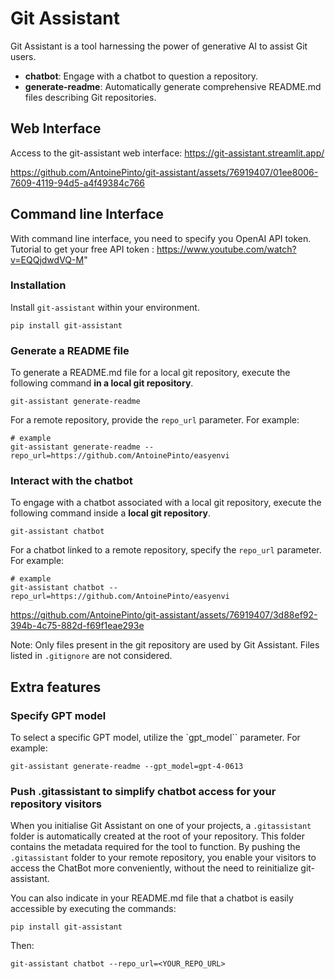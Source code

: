 # Git Assistant

Git Assistant is a tool harnessing the power of generative AI to assist Git users.

*   **chatbot**: Engage with a chatbot to question a repository.
*   **generate-readme**: Automatically generate comprehensive README.md files describing Git repositories.

## Web Interface

Access to the git-assistant web interface: https://git-assistant.streamlit.app/

https://github.com/AntoinePinto/git-assistant/assets/76919407/01ee8006-7609-4119-94d5-a4f49384c766

## Command line Interface

With command line interface, you need to specify you OpenAI API token. Tutorial to get your free API token : https://www.youtube.com/watch?v=EQQjdwdVQ-M"

### Installation

Install `git-assistant` within your environment.

```
pip install git-assistant
```

### Generate a README file

To generate a README.md file for a local git repository, execute the following command **in a local git repository**.

```
git-assistant generate-readme
```

For a remote repository, provide the `repo_url` parameter. For example:

```
# example
git-assistant generate-readme --repo_url=https://github.com/AntoinePinto/easyenvi
```

### Interact with the chatbot

To engage with a chatbot associated with a local git repository, execute the following command inside a **local git repository**.

```
git-assistant chatbot
```

For a chatbot linked to a remote repository, specify the `repo_url` parameter. For example:

```
# example
git-assistant chatbot --repo_url=https://github.com/AntoinePinto/easyenvi
```

https://github.com/AntoinePinto/git-assistant/assets/76919407/3d88ef92-394b-4c75-882d-f69f1eae293e

Note: Only files present in the git repository are used by Git Assistant. Files listed in `.gitignore` are not considered.

## Extra features

### Specify GPT model

To select a specific GPT model, utilize the `gpt_model`` parameter. For example:

```
git-assistant generate-readme --gpt_model=gpt-4-0613
```

### Push .gitassistant to simplify chatbot access for your repository visitors

When you initialise Git Assistant on one of your projects, a `.gitassistant` folder is automatically created at the root of your repository. This folder contains the metadata required for the tool to function. By pushing the `.gitassistant` folder to your remote repository, you enable your visitors to access the ChatBot more conveniently, without the need to reinitialize git-assistant.

You can also indicate in your README.md file that a chatbot is easily accessible by executing the commands:

```
pip install git-assistant
```

Then:

```
git-assistant chatbot --repo_url=<YOUR_REPO_URL>
```
